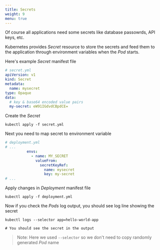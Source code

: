 ```yaml
---
title: Secrets
weight: 9
menu: true
---
```


Of course all applications need some secrets like database passowrds, API keys, etc.

Kubernetes provides _Secret_ resource to store the secrets and feed them to the application through environment variables when the _Pod_ starts.

Here's example _Secret_ manifest file

```yaml
# secret.yml
apiVersion: v1
kind: Secret
metadata:
  name: mysecret
type: Opaque
data:
  # key & base64 encoded value pairs
  my-secret: eW91IGdvdCBpdCE=

```
Create the _Secret_
```shell
kubectl apply -f secret.yml
```

Next you need to map secret to environment variable

```yaml
# deployment.yml
# ...
          envs:
            - name: MY_SECRET
              valueFrom:
                secretKeyRef:
                  name: mysecret
                  key: my-secret
# ...
```

Apply changes in _Deployment_ manifest file
```shell
kubectl apply -f deployment.yml
```

Now if you check the _Pods_ log output, you should see log line showing the secret
```shell
kubectl logs --selector app=hello-world-app

# You should see the secret in the output
```
> Note: Here we used `--selector` so we don't need to copy randomly generated _Pod_ name